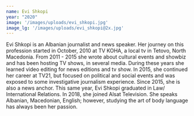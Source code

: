 ```yaml
---
name: Evi Shkopi
year: "2020"
image: '/images/uploads/evi_shkopi.jpg'
image_lg: '/images/uploads/evi_shkopi@2x.jpg'
---
```


Evi Shkopi is an Albanian journalist and news speaker. Her journey on this profession started in October, 2010 at TV KOHA, a local tv in Tetovo, North Macedonia.  From 2011 - 2015 she wrote about cultural events and showbiz and has been hosting TV shows, in several media. During these years she learned video editing for news editions and tv show. In 2015, she continued her career at TV21, but focused on political and social events and was exposed to some investigative journalism experience. Since 2015, she is also a news anchor. This same year, Evi Shkopi graduated in Law/ International Relations.  In 2018, she joined Alsat Television. She speaks Albanian, Macedonian, English; however, studying the art of body language has always been her passion. 